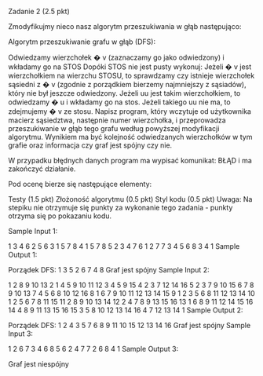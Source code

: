 Zadanie 2 (2.5 pkt)

Zmodyfikujmy nieco nasz algorytm przeszukiwania w głąb następująco: 

Algorytm przeszukiwanie grafu w głąb (DFS):

Odwiedzamy wierzchołek 
�
v (zaznaczamy go jako odwiedzony) i wkładamy go na STOS
Dopóki STOS nie jest pusty wykonuj:
 Jeżeli 
�
v jest wierzchołkiem na wierzchu STOSU, to sprawdzamy czy istnieje wierzchołek sąsiedni z 
�
v (zgodnie z porządkiem bierzemy najmniejszy z sąsiadów), który nie był jeszcze odwiedzony.
Jeżeli uu jest takim wierzchołkiem, to odwiedzamy 
�
u i wkładamy go na stos.
Jeżeli takiego uu nie ma, to zdejmujemy 
�
v ze stosu.
Napisz program, który wczytuje od użytkownika macierz sąsiedztwa, następnie numer wierzchołka, i przeprowadza przeszukiwanie w głąb tego grafu według powyższej modyfikacji algorytmu. Wynikiem ma być kolejność odwiedzanych wierzchołków w tym grafie oraz informacja czy graf jest spójny czy nie.

W przypadku błędnych danych program ma wypisać komunikat: BŁĄD i ma zakończyć działanie.

Pod ocenę bierze się następujące elementy:

Testy (1.5 pkt)
Złożoność algorytmu (0.5 pkt)
Styl kodu (0.5 pkt)
Uwaga: Na stepiku nie otrzymuje się punkty za wykonanie tego zadania - punkty otrzyma się po pokazaniu kodu.

Sample Input 1:

1 3 4 6
2 5 6
3 1 5 7 8
4 1 5 7 8
5 2 3 4 7
6 1 2 7
7 3 4 5 6
8 3 4
1
Sample Output 1:

Porządek DFS: 1 3 5 2 6 7 4 8
Graf jest spójny
Sample Input 2:

1 2 8 9 10 13
2 1 4 5 9 10 11 12
3 4 5 9 15
4 2 3 7 12 14 16
5 2 3 7 9 10 15
6 7 8 9 10 13
7 4 5 6 8 10 12 16
8 1 6 7 9 10 11 12 13 14 15
9 1 2 3 5 6 8 11 12 13 14
10 1 2 5 6 7 8 11 15
11 2 8 9 10 13 14
12 2 4 7 8 9 13 15 16
13 1 6 8 9 11 12 14 15 16
14 4 8 9 11 13 15 16
15 3 5 8 10 12 13 14
16 4 7 12 13 14
1
Sample Output 2:

Porządek DFS: 1 2 4 3 5 7 6 8 9 11 10 15 12 13 14 16
Graf jest spójny
Sample Input 3:

1
2 6 7
3
4 6 8
5
6 2 4 7
7 2 6
8 4
1
Sample Output 3:

Graf jest niespójny